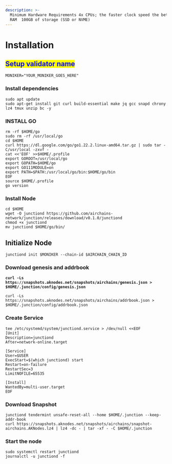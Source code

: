 ```yaml
---
description: >-
  Minimum Hardware Requirements 4x CPUs; the faster clock speed the better  8GB
  RAM  100GB of storage (SSD or NVME)
---
```


# Installation

## <mark style="color:blue;">Setup validator name</mark> <a href="#setup-validator-name" id="setup-validator-name"></a>

```
MONIKER="YOUR_MONIKER_GOES_HERE"
```

### Install dependencies <a href="#install-dependencies" id="install-dependencies"></a>

```
sudo apt update
sudo apt-get install git curl build-essential make jq gcc snapd chrony lz4 tmux unzip bc -y
```

### **INSTALL GO**

```
rm -rf $HOME/go
sudo rm -rf /usr/local/go
cd $HOME
curl https://dl.google.com/go/go1.22.2.linux-amd64.tar.gz | sudo tar -C/usr/local -zxvf -
cat <<'EOF' >>$HOME/.profile
export GOROOT=/usr/local/go
export GOPATH=$HOME/go
export GO111MODULE=on
export PATH=$PATH:/usr/local/go/bin:$HOME/go/bin
EOF
source $HOME/.profile
go version
```

### Install Node

```
cd $HOME
wget -O junctiond https://github.com/airchains-network/junction/releases/download/v0.1.0/junctiond
chmod +x junctiond
mv junctiond $HOME/go/bin/
```



## **Initialize Node**

```
junctiond init $MONIKER --chain-id $AIRCHAIN_CHAIN_ID 
```

### Download genesis and addrbook

<pre><code><strong>curl -Ls https://snapshots.aknodes.net/snapshots/airchains/genesis.json > $HOME/.junction/config/genesis.json
</strong></code></pre>

```
curl -Ls https://snapshots.aknodes.net/snapshots/airchains/addrbook.json > $HOME/.junction/config/addrbook.json
```

### **Create Service**

```
tee /etc/systemd/system/junctiond.service > /dev/null <<EOF
[Unit]
Description=junctiond
After=network-online.target

[Service]
User=$USER
ExecStart=$(which junctiond) start
Restart=on-failure
RestartSec=3
LimitNOFILE=65535

[Install]
WantedBy=multi-user.target
EOF
```

### **Download Snapshot**

```
junctiond tendermint unsafe-reset-all --home $HOME/.junction --keep-addr-book 
curl https://snapshots.aknodes.net/snapshots/airchains/snapshot-airchains.AKNodes.lz4 | lz4 -dc - | tar -xf - -C $HOME/.junction
```

### Start the node

```
sudo systemctl restart junctiond
journalctl -u junctiond -f
```
